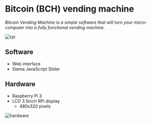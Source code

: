 # Bitcoin (BCH) vending machine

*Bitcoin Vending Machine is a simple software that will turn your micro-computer into a fully functional vending machine.*

![rpi](http://image.noelshack.com/fichiers/2018/24/2/1528771436-rpi.jpeg)

## Software

- Web interface
- Siema JavaScript Slider

## Hardware

- Raspberry Pi 3
- LCD 3.5inch RPi display
    - 480x320 pixels

![hardware](http://image.noelshack.com/fichiers/2018/24/2/1528771434-hardware.jpeg)